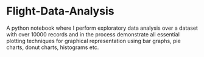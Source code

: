 # Flight-Data-Analysis
A python notebook where I perform exploratory data analysis over a  dataset with over 10000 records and in the process demonstrate all essential plotting techniques for graphical representation using bar graphs, pie charts, donut charts, histograms etc.
